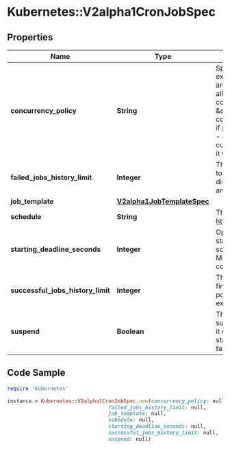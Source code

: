 # Kubernetes::V2alpha1CronJobSpec

## Properties

Name | Type | Description | Notes
------------ | ------------- | ------------- | -------------
**concurrency_policy** | **String** | Specifies how to treat concurrent executions of a Job. Valid values are: - \&quot;Allow\&quot; (default): allows CronJobs to run concurrently; - \&quot;Forbid\&quot;: forbids concurrent runs, skipping next run if previous run hasn&#39;t finished yet; - \&quot;Replace\&quot;: cancels currently running job and replaces it with a new one | [optional] 
**failed_jobs_history_limit** | **Integer** | The number of failed finished jobs to retain. This is a pointer to distinguish between explicit zero and not specified. | [optional] 
**job_template** | [**V2alpha1JobTemplateSpec**](V2alpha1JobTemplateSpec.md) |  | 
**schedule** | **String** | The schedule in Cron format, see https://en.wikipedia.org/wiki/Cron. | 
**starting_deadline_seconds** | **Integer** | Optional deadline in seconds for starting the job if it misses scheduled time for any reason.  Missed jobs executions will be counted as failed ones. | [optional] 
**successful_jobs_history_limit** | **Integer** | The number of successful finished jobs to retain. This is a pointer to distinguish between explicit zero and not specified. | [optional] 
**suspend** | **Boolean** | This flag tells the controller to suspend subsequent executions, it does not apply to already started executions.  Defaults to false. | [optional] 

## Code Sample

```ruby
require 'Kubernetes'

instance = Kubernetes::V2alpha1CronJobSpec.new(concurrency_policy: null,
                                 failed_jobs_history_limit: null,
                                 job_template: null,
                                 schedule: null,
                                 starting_deadline_seconds: null,
                                 successful_jobs_history_limit: null,
                                 suspend: null)
```


